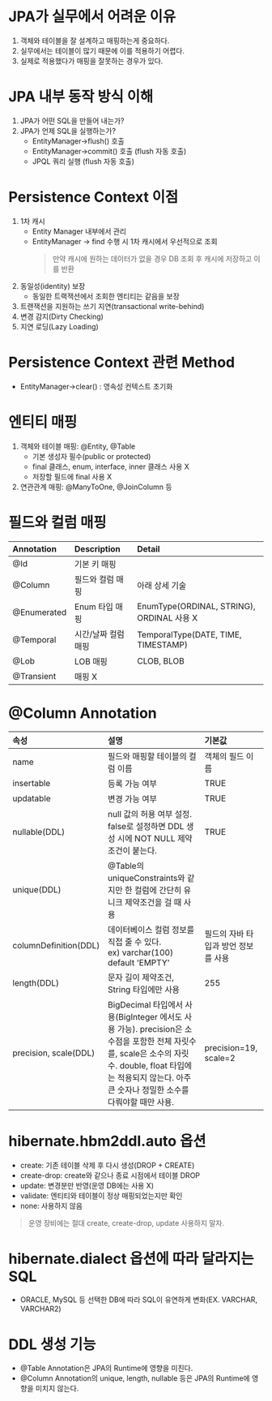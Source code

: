 # JPA가 실무에서 어려운 이유
1. 객체와 테이블을 잘 설계하고 매핑하는게 중요하다.
2. 실무에서는 테이블이 많기 때문에 이를 적용하기 어렵다.
3. 실제로 적용했다가 매핑을 잘못하는 경우가 있다.

# JPA 내부 동작 방식 이해
1. JPA가 어떤 SQL을 만들어 내는가?
2. JPA가 언제 SQL을 실행하는가?
    * EntityManager->flush() 호출
    * EntityManager->commit() 호출 (flush 자동 호출)
    * JPQL 쿼리 실행 (flush 자동 호출)

# Persistence Context 이점
1. 1차 캐시
    * Entity Manager 내부에서 관리
    * EntityManager -> find 수행 시 1차 캐시에서 우선적으로 조회
        > 만약 캐시에 원하는 데이터가 없을 경우 DB 조회 후 캐시에 저장하고 이를 반환 
2. 동일성(identity) 보장
    * 동일한 트랙잭션에서 조회한 엔티티는 같음을 보장
3. 트랜잭션을 지원하는 쓰기 지연(transactional write-behind)
4. 변경 감지(Dirty Checking)
5. 지연 로딩(Lazy Loading)

# Persistence Context 관련 Method
* EntityManager->clear() : 영속성 컨텍스트 초기화

# 엔티티 매핑
1. 객체와 테이블 매핑: @Entity, @Table
    * 기본 생성자 필수(public or protected)
    * final 클래스, enum, interface, inner 클래스 사용 X
    * 저장할 필드에 final 사용 X
2. 연관관계 매핑: @ManyToOne, @JoinColumn 등

# 필드와 컬럼 매핑
| Annotation | Description | Detail |
|:--------|:--------|:--------|
| @Id | 기본 키 매핑 |  |
| @Column | 필드와 컬럼 매핑 | 아래 상세 기술 |
| @Enumerated | Enum 타입 매핑 | EnumType(ORDINAL, STRING), ORDINAL 사용 X |
| @Temporal | 시간/날짜 컬럼 매핑 | TemporalType(DATE, TIME, TIMESTAMP) |
| @Lob | LOB 매핑 | CLOB, BLOB |
| @Transient | 매핑 X |

# @Column Annotation
| 속성 | 설명 | 기본값 |
|:-----|:-----|:-----|
| name | 필드와 매핑할 테이블의 컬럼 이름 | 객체의 필드 이름
| insertable | 등록 가능 여부 | TRUE
| updatable | 변경 가능 여부 | TRUE
| nullable(DDL) | null 값의 허용 여부 설정. false로 설정하면 DDL 생성 시에 NOT NULL 제약 조건이 붙는다. | TRUE |
| unique(DDL) | @Table의 uniqueConstraints와 같지만 한 컬럼에 간단히 유니크 제약조건을 걸 때 사용 | |
| columnDefinition(DDL) | 데이터베이스 컬럼 정보를 직접 줄 수 있다. <br/>ex) varchar(100) default 'EMPTY' | 필드의 자바 타입과 방언 정보를 사용 |
| length(DDL) | 문자 길이 제약조건, String 타입에만 사용 | 255
| precision, scale(DDL) | BigDecimal 타입에서 사용(BigInteger 에서도 사용 가능). precision은 소수점을 포함한 전체 자릿수를, scale은 소수의 자릿수. double, float 타입에는 적용되지 않는다. 아주 큰 숫자나 정밀한 소수를 다뤄야할 때만 사용. | precision=19,<br/>scale=2

# hibernate.hbm2ddl.auto 옵션
* create: 기존 테이블 삭제 후 다시 생성(DROP + CREATE)
* create-drop: create와 같으나 종료 시점에서 테이블 DROP
* update: 변경분만 반영(운영 DB에는 사용 X)
* validate: 엔티티와 테이블이 정상 매핑되었는지만 확인
* none: 사용하지 않음
> 운영 장비에는 절대 create, create-drop, update 사용하지 말자.

# hibernate.dialect 옵션에 따라 달라지는 SQL
* ORACLE, MySQL 등 선택한 DB에 따라 SQL이 유연하게 변화(EX. VARCHAR, VARCHAR2)

# DDL 생성 기능
* @Table Annotation은 JPA의 Runtime에 영향을 미친다.
* @Column Annotation의 unique, length, nullable 등은 JPA의 Runtime에 영향을 미치지 않는다.

